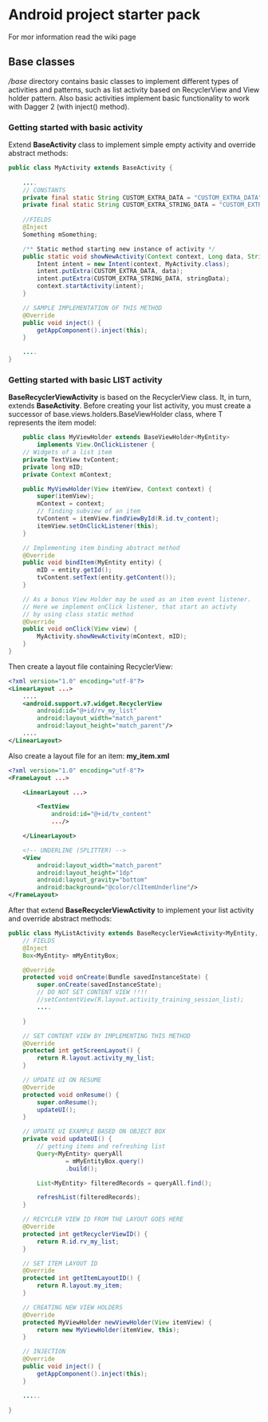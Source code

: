# Android project starter pack
For mor information read the wiki page

## Base classes
_/base_ directory contains basic classes to implement different types of activities and patterns, such as list activity based on RecyclerView and View holder pattern. Also basic activities implement basic functionality to work with Dagger 2 (with inject() method).

### Getting started with basic activity

Extend **BaseActivity** class to implement simple empty activity and override abstract methods:

```java
public class MyActivity extends BaseActivity {
    
    ....
    // CONSTANTS
    private final static String CUSTOM_EXTRA_DATA = "CUSTOM_EXTRA_DATA";
    private final static String CUSTOM_EXTRA_STRING_DATA = "CUSTOM_EXTRA_STRING_DATA";
    
    //FIELDS
    @Inject
    Something mSomething;

	/** Static method starting new instance of activity */
    public static void showNewActivity(Context context, Long data, String stringData) {
        Intent intent = new Intent(context, MyActivity.class);
        intent.putExtra(CUSTOM_EXTRA_DATA, data);
        intent.putExtra(CUSTOM_EXTRA_STRING_DATA, stringData);
        context.startActivity(intent);
    }

	// SAMPLE IMPLEMENTATION OF THIS METHOD
    @Override
    public void inject() {
        getAppComponent().inject(this);
    }

    ....
}
```

### Getting started with basic LIST activity

**BaseRecyclerViewActivity** is based on the RecyclerView class. It, in turn, extends **BaseActivity**. Before creating your list activity, you must create a successor of base.views.holders.BaseViewHolder<T> class, where T represents the item model:

```java
    public class MyViewHolder extends BaseViewHolder<MyEntity>
        implements View.OnClickListener {
    // Widgets of a list item
    private TextView tvContent;
    private long mID;
    private Context mContext;

    public MyViewHolder(View itemView, Context context) {
        super(itemView);
        mContext = context;
        // finding subview of an item
        tvContent = itemView.findViewById(R.id.tv_content);
        itemView.setOnClickListener(this);
    }

	// Implementing item binding abstract method
    @Override
    public void bindItem(MyEntity entity) {
        mID = entity.getId();
        tvContent.setText(entity.getContent());
    }

	// As a bonus View Holder may be used as an item event listener.
	// Here we implement onClick listener, that start an activty
	// by using class static method
    @Override
    public void onClick(View view) {
        MyActivity.showNewActivity(mContext, mID);
    }
}
```

Then create a layout file containing RecyclerView:

```xml
<?xml version="1.0" encoding="utf-8"?>
<LinearLayout ...>
	....
    <android.support.v7.widget.RecyclerView
        android:id="@+id/rv_my_list"
        android:layout_width="match_parent"
        android:layout_height="match_parent"/>
	....
</LinearLayout>
```

Also create a layout file for an item:
**my_item.xml**
```xml
<?xml version="1.0" encoding="utf-8"?>
<FrameLayout ...>

    <LinearLayout ...>

        <TextView
            android:id="@+id/tv_content"
            .../>

    </LinearLayout>

    <!-- UNDERLINE (SPLITTER) -->
    <View
        android:layout_width="match_parent"
        android:layout_height="1dp"
        android:layout_gravity="bottom"
        android:background="@color/clItemUnderline"/>
</FrameLayout>
```


After that extend **BaseRecyclerViewActivity** to implement your list activity and override abstract methods:
```java
public class MyListActivity extends BaseRecyclerViewActivity<MyEntity, MyViewHolder> {
    // FIELDS
    @Inject
    Box<MyEntity> mMyEntityBox;

    @Override
    protected void onCreate(Bundle savedInstanceState) {
        super.onCreate(savedInstanceState);
        // DO NOT SET CONTENT VIEW !!!!
        //setContentView(R.layout.activity_training_session_list);
		....

    }

	// SET CONTENT VIEW BY IMPLEMENTING THIS METHOD
    @Override
    protected int getScreenLayout() {
        return R.layout.activity_my_list;
    }

	// UPDATE UI ON RESUME
    @Override
    protected void onResume() {
        super.onResume();
        updateUI();
    }

	// UPDATE UI EXAMPLE BASED ON OBJECT BOX
    private void updateUI() {
        // getting items and refreshing list
        Query<MyEntity> queryAll
                = mMyEntityBox.query()
                .build();

        List<MyEntity> filteredRecords = queryAll.find();

        refreshList(filteredRecords);
    }

	// RECYCLER VIEW ID FROM THE LAYOUT GOES HERE
    @Override
    protected int getRecyclerViewID() {
        return R.id.rv_my_list;
    }

	// SET ITEM LAYOUT ID
    @Override
    protected int getItemLayoutID() {
        return R.layout.my_item;
    }

	// CREATING NEW VIEW HOLDERS
    @Override
    protected MyViewHolder newViewHolder(View itemView) {
        return new MyViewHolder(itemView, this);
    }

	// INJECTION
    @Override
    public void inject() {
        getAppComponent().inject(this);
    }

    .....
    
}
```
